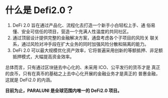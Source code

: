 # 什么是 Defi2.0？

 1. DeFi 2.0 旨在通过产品化、流程化去打造一个新手小白轻松上手、通 俗易懂、安全可信任的项目，营造一个充满人性温度的共同社区。
 2. 通过顶层设计提供完整的金融解决方案，通盘考虑各个子项目的风险关 联关系，通过风险对冲手段在扩大业务的同时加强风险分散和隔离的能力。
 3. DeFi 2.0 可以最大规模优化资产效率，它将普遍采用创新的等额抵押、非足额抵押模式，大幅提高资金效率。 
 
 总体而言，只有通过区块链去中心化的、未采用 ICO、公平发行的货币才是 真正的良币，只有在真币的基础之上去中心化开展的金融业务才是真正的 普惠金融，这就是 DeFi2.0 的内涵。
 
 **目前为止，PARALUNI 是全球范围内唯一的 DeFi2.0 项目。**

